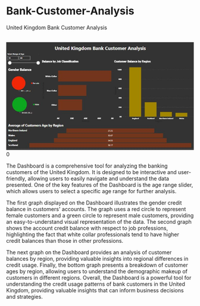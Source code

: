 # Bank-Customer-Analysis
United Kingdom Bank Customer Analysis

<br>
<img src="https://github.com/AliNaqvi110/Bank-Customer-Analysis/blob/main/Bank_customer_analysis.jpg">0

<p> The Dashboard is a comprehensive tool for analyzing the banking customers of the United Kingdom. It is designed to be interactive and user-friendly, allowing users to easily navigate and understand the data presented. One of the key features of the Dashboard is the age range slider, which allows users to select a specific age range for further analysis.</p>

<p>The first graph displayed on the Dashboard illustrates the gender credit balance in customers' accounts. The graph uses a red circle to represent female customers and a green circle to represent male customers, providing an easy-to-understand visual representation of the data. The second graph shows the account credit balance with respect to job professions, highlighting the fact that white collar professionals tend to have higher credit balances than those in other professions.</p>

<p>The next graph on the Dashboard provides an analysis of customer balances by region, providing valuable insights into regional differences in credit usage. Finally, the bottom graph presents a breakdown of customer ages by region, allowing users to understand the demographic makeup of customers in different regions. Overall, the Dashboard is a powerful tool for understanding the credit usage patterns of bank customers in the United Kingdom, providing valuable insights that can inform business decisions and strategies.</p>

